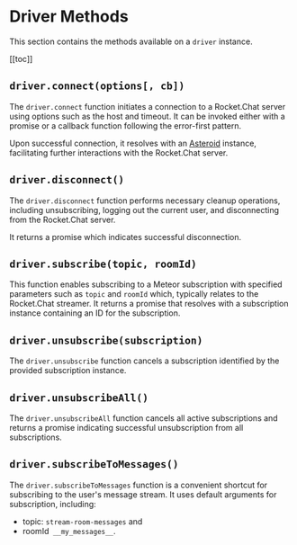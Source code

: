 # Driver Methods

This section contains the methods available on a `driver` instance.

[[toc]]

## `driver.connect(options[, cb])`

The `driver.connect` function initiates a connection to a Rocket.Chat server using options such as the host and timeout. It can be invoked either with a promise or a callback function following the error-first pattern.

Upon successful connection, it resolves with an [Asteroid](https://www.npmjs.com/package/asteroid) instance, facilitating further interactions with the Rocket.Chat server.

## `driver.disconnect()`

The `driver.disconnect` function performs necessary cleanup operations, including unsubscribing, logging out the current user, and disconnecting from the Rocket.Chat server.

It returns a promise which indicates successful disconnection.

## `driver.subscribe(topic, roomId)`

This function enables subscribing to a Meteor subscription with specified parameters such as `topic` and `roomId` which, typically relates to the Rocket.Chat streamer. It returns a promise that resolves with a subscription instance containing an ID for the subscription.

## `driver.unsubscribe(subscription)`

The `driver.unsubscribe` function cancels a subscription identified by the provided subscription instance.

## `driver.unsubscribeAll()`

The `driver.unsubscribeAll` function cancels all active subscriptions and returns a promise indicating successful unsubscription from all subscriptions.

## `driver.subscribeToMessages()`

The `driver.subscribeToMessages` function is a convenient shortcut for subscribing to the user's message stream. It uses default arguments for subscription, including:

- topic: `stream-room-messages` and
- roomId` __my_messages__`.
